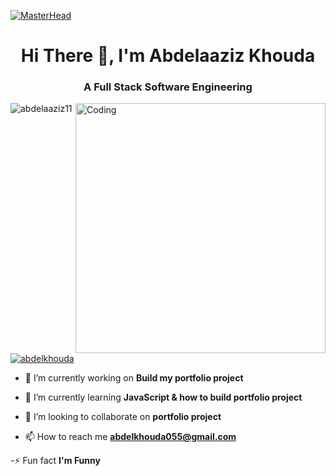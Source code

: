 [![MasterHead](https://firebasestorage.googleapis.com/v0/b/flexi-coding.appspot.com/o/dempgi7-520f8d5f-63d4-4453-8822-dbc149ae27f8.gif?alt=media&token=91c0c7b2-93c3-4029-b011-1a8703c5730d)](https://rishavchanda.io)
<h1 align="center">Hi There 👋, I'm Abdelaaziz Khouda</h1>
<h3 align="center">A Full Stack Software Engineering</h3>
<img align="right" alt="Coding" width="400" src="https://github.com/abdelaaziz11/UdatesAb/assets/140088735/332b96ad-a1d3-4fd8-9625-034db8c9c1bc">

<p align="left"> <img src="https://komarev.com/ghpvc/?username=abdelaaziz11&label=Profile%20views&color=0e75b6&style=flat" alt="abdelaaziz11" /> </p>

<p align="left"> <a href="https://twitter.com/abdelkhouda" target="blank"><img src="https://img.shields.io/twitter/follow/abdelkhouda?logo=twitter&style=for-the-badge" alt="abdelkhouda" /></a> </p>


- 🔭 I’m currently working on **Build my portfolio project**

- 🌱 I’m currently learning **JavaScript & how to build portfolio project**

- 👯 I’m looking to collaborate on **portfolio project**

- 📫 How to reach me **abdelkhouda055@gmail.com**

-⚡ Fun fact **I'm Funny**
